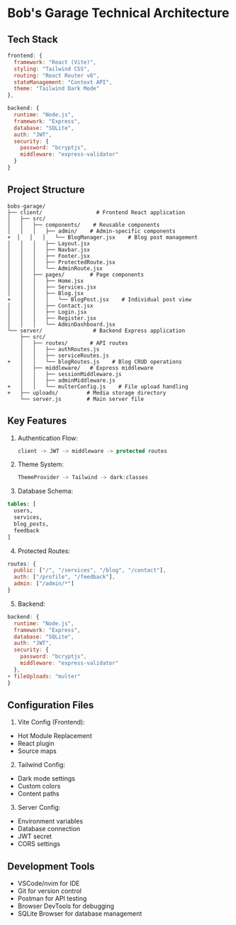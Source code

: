 # Bob's Garage Technical Architecture

## Tech Stack
```javascript
frontend: {
  framework: "React (Vite)",
  styling: "Tailwind CSS",
  routing: "React Router v6",
  stateManagement: "Context API",
  theme: "Tailwind Dark Mode"
},

backend: {
  runtime: "Node.js",
  framework: "Express",
  database: "SQLite",
  auth: "JWT",
  security: {
    password: "bcryptjs",
    middleware: "express-validator"
  }
}
```

## Project Structure
```
bobs-garage/
├── client/                 # Frontend React application
│   ├── src/
│   │   ├── components/    # Reusable components
│   │   │   ├── admin/    # Admin-specific components
+  │   │   │   └── BlogManager.jsx    # Blog post management
│   │   │   ├── Layout.jsx
│   │   │   ├── Navbar.jsx
│   │   │   ├── Footer.jsx
│   │   │   ├── ProtectedRoute.jsx
│   │   │   └── AdminRoute.jsx
│   │   ├── pages/        # Page components
│   │   │   ├── Home.jsx
│   │   │   ├── Services.jsx
│   │   │   ├── Blog.jsx
+   │   │   │   └── BlogPost.jsx    # Individual post view
│   │   │   ├── Contact.jsx
│   │   │   ├── Login.jsx
│   │   │   ├── Register.jsx
│   │   │   └── AdminDashboard.jsx
└── server/                # Backend Express application
    ├── src/
    │   ├── routes/       # API routes
    │   │   ├── authRoutes.js
    │   │   ├── serviceRoutes.js
+   │   │   └── blogRoutes.js    # Blog CRUD operations
    │   ├── middleware/   # Express middleware
    │   │   ├── sessionMiddleware.js
    │   │   ├── adminMiddleware.js
+   │   │   └── multerConfig.js    # File upload handling
+   ├── uploads/         # Media storage directory
    └── server.js        # Main server file
```

## Key Features
1. Authentication Flow:
   ```javascript
   client -> JWT -> middleware -> protected routes
   ```

2. Theme System:
   ```javascript
   ThemeProvider -> Tailwind -> dark:classes
   ```

3. Database Schema:
```sql
tables: [
  users,
  services,
  blog_posts,
  feedback
]
```

4. Protected Routes:
```javascript
routes: {
  public: ["/", "/services", "/blog", "/contact"],
  auth: ["/profile", "/feedback"],
  admin: ["/admin/*"]
}
```

5. Backend:
```javascript
backend: {
  runtime: "Node.js",
  framework: "Express",
  database: "SQLite",
  auth: "JWT",
  security: {
    password: "bcryptjs",
    middleware: "express-validator"
  },
+ fileUploads: "multer"
}
```

## Configuration Files
1. Vite Config (Frontend):
- Hot Module Replacement
- React plugin
- Source maps

2. Tailwind Config:
- Dark mode settings
- Custom colors
- Content paths

3. Server Config:
- Environment variables
- Database connection
- JWT secret
- CORS settings

## Development Tools
- VSCode/nvim for IDE
- Git for version control
- Postman for API testing
- Browser DevTools for debugging
- SQLite Browser for database management

